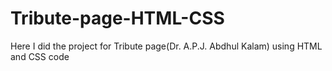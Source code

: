 # Tribute-page-HTML-CSS
Here I did the project for Tribute page(Dr. A.P.J. Abdhul Kalam) using HTML and CSS code
